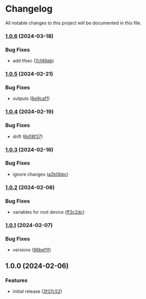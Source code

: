 # Changelog

All notable changes to this project will be documented in this file.

### [1.0.6](https://github.com/finisterra-io/terraform-aws-ec2/compare/v1.0.5...v1.0.6) (2024-03-18)


### Bug Fixes

* add tfsec ([7cf46eb](https://github.com/finisterra-io/terraform-aws-ec2/commit/7cf46ebbb4c40cd685340fc3491fd5a2cfff560f))

### [1.0.5](https://github.com/finisterra-io/terraform-aws-ec2/compare/v1.0.4...v1.0.5) (2024-02-21)


### Bug Fixes

* outputs ([6e9caf1](https://github.com/finisterra-io/terraform-aws-ec2/commit/6e9caf183fa94d9d307f8f383c43e2a165181bb7))

### [1.0.4](https://github.com/finisterra-io/terraform-aws-ec2/compare/v1.0.3...v1.0.4) (2024-02-19)


### Bug Fixes

* drift ([6d18f37](https://github.com/finisterra-io/terraform-aws-ec2/commit/6d18f37f4536aa55eb190bf98a15ce9a7c74b3c7))

### [1.0.3](https://github.com/finisterra-io/terraform-aws-ec2/compare/v1.0.2...v1.0.3) (2024-02-16)


### Bug Fixes

* ignore changes ([a2b0bbc](https://github.com/finisterra-io/terraform-aws-ec2/commit/a2b0bbc0474dd21f9126b71bba99cd1a56414a4c))

### [1.0.2](https://github.com/finisterra-io/terraform-aws-ec2/compare/v1.0.1...v1.0.2) (2024-02-08)


### Bug Fixes

* variables for root device ([ff3c2dc](https://github.com/finisterra-io/terraform-aws-ec2/commit/ff3c2dc8f06e14a583ca2a9dad060949beee25f3))

### [1.0.1](https://github.com/finisterra-io/terraform-aws-ec2/compare/v1.0.0...v1.0.1) (2024-02-07)


### Bug Fixes

* versions ([96bef1f](https://github.com/finisterra-io/terraform-aws-ec2/commit/96bef1f4141b51e8959d76a66748cb1eb666d565))

## 1.0.0 (2024-02-06)


### Features

* initial release ([3f37c52](https://github.com/finisterra-io/terraform-aws-ec2/commit/3f37c52ec8ea2d6dd6e56ccb0465c5016e04a2d3))
